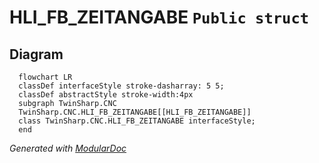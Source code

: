 # HLI_FB_ZEITANGABE `Public struct`

## Diagram
```mermaid
  flowchart LR
  classDef interfaceStyle stroke-dasharray: 5 5;
  classDef abstractStyle stroke-width:4px
  subgraph TwinSharp.CNC
  TwinSharp.CNC.HLI_FB_ZEITANGABE[[HLI_FB_ZEITANGABE]]
  class TwinSharp.CNC.HLI_FB_ZEITANGABE interfaceStyle;
  end
```

*Generated with* [*ModularDoc*](https://github.com/hailstorm75/ModularDoc)
